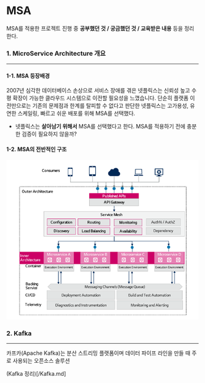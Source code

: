 # MSA
MSA를 적용한 프로젝트 진행 중 **공부했던 것 / 궁금했던 것 / 교육받은 내용** 등을 정리한다.



### 1. MicroService Architecture 개요

___

#### 1-1. MSA 등장배경

2007년 심각한 데이터베이스 손상으로 서비스 장애를 겪은 넷플릭스는 신뢰성 높고 수평 확장이 가능한 클라우드 시스템으로 이전할 필요성을 느꼈습니다. 단순히 플랫폼 이전만으로는 기존의 문제점과 한계를 탈피할 수 없다고 판단한 넷플릭스는 고가용성, 유연한 스케일링, 빠르고 쉬운 배포를 위해 MSA를 선택했다.

- 넷플릭스는 **살아남기 위해서** MSA를 선택했다고 한다. MSA를 적용하기 전에 충분한 검증이 필요하지 않을까?



#### 1-2. MSA의 전반적인 구조

![전반적인구조](/Img/전반적인구조.png)



### 2. Kafka

___

카프카(Apache Kafka)는 분산 스트리밍 플랫폼이며 데이터 파이프 라인을 만들 때 주로 사용되는 오픈소스 솔루션

(Kafka 정리)[/Kafka.md]

